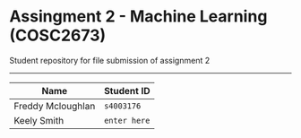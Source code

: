 # Assingment 2 - Machine Learning (COSC2673)

Student repository for file submission of assignment 2

---

| Name | Student ID |
| --- | --- |
| Freddy Mcloughlan | `s4003176` |
| Keely Smith | `enter here` |



